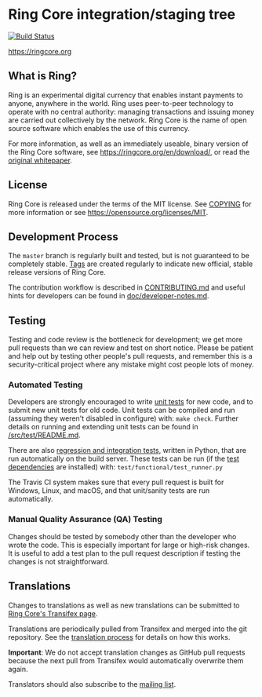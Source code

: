 Ring Core integration/staging tree
=====================================

[![Build Status](https://travis-ci.org/ring/ring.svg?branch=master)](https://travis-ci.org/ring/ring)

https://ringcore.org

What is Ring?
----------------

Ring is an experimental digital currency that enables instant payments to
anyone, anywhere in the world. Ring uses peer-to-peer technology to operate
with no central authority: managing transactions and issuing money are carried
out collectively by the network. Ring Core is the name of open source
software which enables the use of this currency.

For more information, as well as an immediately useable, binary version of
the Ring Core software, see https://ringcore.org/en/download/, or read the
[original whitepaper](https://ringcore.org/ring.pdf).

License
-------

Ring Core is released under the terms of the MIT license. See [COPYING](COPYING) for more
information or see https://opensource.org/licenses/MIT.

Development Process
-------------------

The `master` branch is regularly built and tested, but is not guaranteed to be
completely stable. [Tags](https://github.com/litecoincash-project/ring/tags) are created
regularly to indicate new official, stable release versions of Ring Core.

The contribution workflow is described in [CONTRIBUTING.md](CONTRIBUTING.md)
and useful hints for developers can be found in [doc/developer-notes.md](doc/developer-notes.md).

Testing
-------

Testing and code review is the bottleneck for development; we get more pull
requests than we can review and test on short notice. Please be patient and help out by testing
other people's pull requests, and remember this is a security-critical project where any mistake might cost people
lots of money.

### Automated Testing

Developers are strongly encouraged to write [unit tests](src/test/README.md) for new code, and to
submit new unit tests for old code. Unit tests can be compiled and run
(assuming they weren't disabled in configure) with: `make check`. Further details on running
and extending unit tests can be found in [/src/test/README.md](/src/test/README.md).

There are also [regression and integration tests](/test), written
in Python, that are run automatically on the build server.
These tests can be run (if the [test dependencies](/test) are installed) with: `test/functional/test_runner.py`

The Travis CI system makes sure that every pull request is built for Windows, Linux, and macOS, and that unit/sanity tests are run automatically.

### Manual Quality Assurance (QA) Testing

Changes should be tested by somebody other than the developer who wrote the
code. This is especially important for large or high-risk changes. It is useful
to add a test plan to the pull request description if testing the changes is
not straightforward.

Translations
------------

Changes to translations as well as new translations can be submitted to
[Ring Core's Transifex page](https://www.transifex.com/projects/p/ring/).

Translations are periodically pulled from Transifex and merged into the git repository. See the
[translation process](doc/translation_process.md) for details on how this works.

**Important**: We do not accept translation changes as GitHub pull requests because the next
pull from Transifex would automatically overwrite them again.

Translators should also subscribe to the [mailing list](https://groups.google.com/forum/#!forum/ring-translators).
